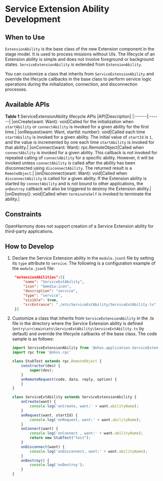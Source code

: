 # Service Extension Ability Development

## When to Use
`ExtensionAbility` is the base class of the new Extension component in the stage model. It is used to process missions without UIs. The lifecycle of an Extension ability is simple and does not involve foreground or background states. `ServiceExtensionAbility` is extended from `ExtensionAbility`.

You can customize a class that inherits from `ServiceExtensionAbility` and override the lifecycle callbacks in the base class to perform service logic operations during the initialization, connection, and disconnection processes.

## Available APIs

**Table 1** ServiceExtensionAbility lifecycle APIs
|API|Description|
|:------|:------|
|onCreate(want: Want): void|Called for the initialization when `startAbility` or `connectAbility` is invoked for a given ability for the first time.|
|onRequest(want: Want, startId: number): void|Called each time `startAbility` is invoked for a given ability. The initial value of `startId` is `1`, and the value is incremented by one each time `startAbility` is invoked for that ability.|
|onConnect(want: Want): rpc.RemoteObject|Called when `connectAbility` is invoked for a given ability. This callback is not invoked for repeated calling of `connectAbility` for a specific ability. However, it will be invoked unless `connectAbility` is called after the ability has been disconnected using `disconnectAbility`. The returned result is a `RemoteObject`.|
|onDisconnect(want: Want): void|Called when `disconnectAbility` is called for a given ability. If the Extension ability is started by `connectAbility` and is not bound to other applications, the `onDestroy` callback will also be triggered to destroy the Extension ability.|
|onDestroy(): void|Called when `terminateSelf` is invoked to terminate the ability.|


## Constraints

OpenHarmony does not support creation of a Service Extension ability for third-party applications.


## How to Develop

1. Declare the Service Extension ability in the `module.json5` file by setting its `type` attribute to `service`. The following is a configuration example of the `module.json5` file:


   ```json
    "extensionAbilities":[{
        "name": "ServiceExtAbility",
        "icon": "$media:icon",
        "description": "service",
        "type": "service",
        "visible": true,
        "srcEntrance": "./ets/ServiceExtAbility/ServiceExtAbility.ts"
    }]
   ```


2. Customize a class that inherits from `ServiceExtensionAbility` in the .ts file in the directory where the Service Extension ability is defined (`entry\src\main\ets\ServiceExtAbility\ServiceExtAbility.ts` by default) and override the lifecycle callbacks of the base class. The code sample is as follows:

    ```js
    import ServiceExtensionAbility from '@ohos.application.ServiceExtensionAbility'
    import rpc from '@ohos.rpc'

    class StubTest extends rpc.RemoteObject {
        constructor(des) {
            super(des);
        }
        onRemoteRequest(code, data, reply, option) {
        }
    }

    class ServiceExtAbility extends ServiceExtensionAbility {
        onCreate(want) {
            console.log('onCreate, want:' + want.abilityName);
        }
        onRequest(want, startId) {
            console.log('onRequest, want:' + want.abilityName);
        }
        onConnect(want) {
            console.log('onConnect , want:' + want.abilityName);
            return new StubTest("test");
        }
        onDisconnect(want) {
            console.log('onDisconnect, want:' + want.abilityName);
        }
        onDestroy() {
            console.log('onDestroy');
        }
    }
    ```

